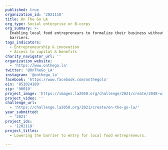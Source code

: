 ```yaml
---
published: true
organization_id: '2021118'
title: On The Go LA
org_type: Social enterprise or B-corps
org_summary: >-
  Enabling local food entrepreneurs to formalize their business without
  barriers.
tags_indicators:
  - Entrepreneurship & innovation
  - Access to capital & benefits
charity_navigator_url: ''
organization_website:
  - 'https://www.onthego.la'
twitter: '@OnTheGo_LA'
instagram: '@onthego_la'
facebook: 'https://www.facebook.com/onthegola'
ein: '851024189'
zip: '90010'
project_image: 'https://images.la2050.org/challenge/2021/create/2048-wide/on-the-go-la.jpg'
project_video: ''
challenge_url:
  - 'https://challenge.la2050.org/2021/create/on-the-go-la/'
year_submitted:
  - '2021'
project_ids:
  - '1202118'
project_titles:
  - Lowering the barrier to entry for local food entrepreneurs.

---
```

